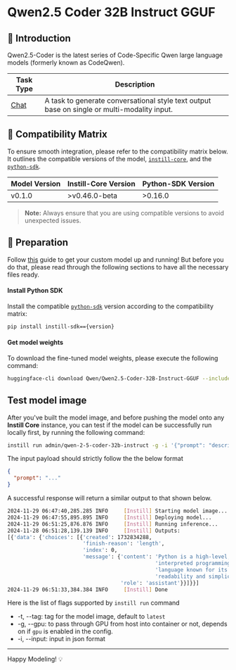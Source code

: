 # Qwen2.5 Coder 32B Instruct GGUF

## 📖 Introduction

Qwen2.5-Coder is the latest series of Code-Specific Qwen large language models (formerly known as CodeQwen).

| Task Type                                                | Description                                                                                 |
| -------------------------------------------------------- | ------------------------------------------------------------------------------------------- |
| [Chat](https://www.instill.tech/docs/model/ai-task#chat) | A task to generate conversational style text output base on single or multi-modality input. |

## 🔄 Compatibility Matrix

To ensure smooth integration, please refer to the compatibility matrix below. It outlines the compatible versions of the model, [`instill-core`](https://github.com/instill-ai/instill-core), and the [`python-sdk`](https://github.com/instill-ai/python-sdk).

| Model Version | Instill-Core Version | Python-SDK Version |
| ------------- | -------------------- | ------------------ |
| v0.1.0        | >v0.46.0-beta        | >0.16.0            |

> **Note:** Always ensure that you are using compatible versions to avoid unexpected issues.

## 🚀 Preparation

Follow [this](../README.md) guide to get your custom model up and running! But before you do that, please read through the following sections to have all the necessary files ready.

#### Install Python SDK

Install the compatible [`python-sdk`](https://github.com/instill-ai/python-sdk) version according to the compatibility matrix:

```bash
pip install instill-sdk=={version}
```

#### Get model weights

To download the fine-tuned model weights, please execute the following command:

```bash
huggingface-cli download Qwen/Qwen2.5-Coder-32B-Instruct-GGUF --include "qwen2.5-coder-32b-instruct-q4_0.gguf" --local-dir ./
```

## Test model image

After you've built the model image, and before pushing the model onto any **Instill Core** instance, you can test if the model can be successfully run locally first, by running the following command:

```bash
instill run admin/qwen-2-5-coder-32b-instruct -g -i '{"prompt": "describe python in one line"}'
```

The input payload should strictly follow the the below format

```json
{
  "prompt": "..."
}
```

A successful response will return a similar output to that shown below.

```bash
2024-11-29 06:47:40,285.285 INFO     [Instill] Starting model image...
2024-11-29 06:47:55,895.895 INFO     [Instill] Deploying model...
2024-11-29 06:51:25,876.876 INFO     [Instill] Running inference...
2024-11-28 06:51:28,139.139 INFO     [Instill] Outputs:
[{'data': {'choices': [{'created': 1732834288,
                        'finish-reason': 'length',
                        'index': 0,
                        'message': {'content': 'Python is a high-level, '
                                               'interpreted programming '
                                               'language known for its '
                                               'readability and simplicity.',
                                    'role': 'assistant'}}]}}]
2024-11-29 06:51:33,384.384 INFO     [Instill] Done
```

Here is the list of flags supported by `instill run` command

- -t, --tag: tag for the model image, default to `latest`
- -g, --gpu: to pass through GPU from host into container or not, depends on if `gpu` is enabled in the config.
- -i, --input: input in json format

---

Happy Modeling! 💡
